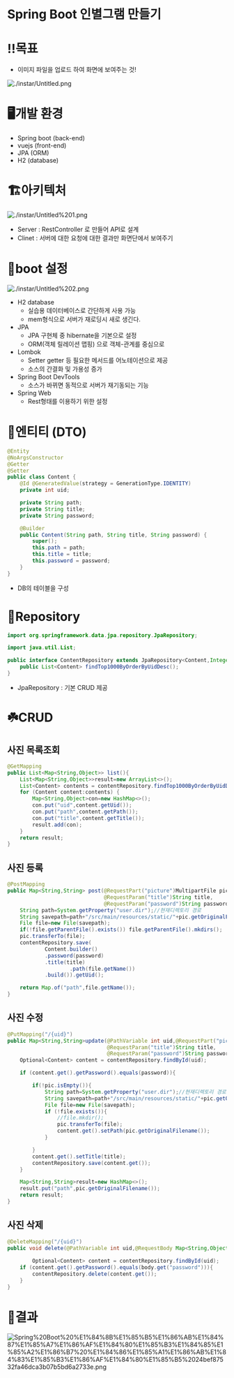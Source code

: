 # Spring Boot 인별그램 만들기

# ‼️목표

- 이미지 파일을 업로드 하여 화면에 보여주는 것!

![./instar/Untitled.png](./instar/Untitled.png)

# 🖥️개발 환경

- Spring boot (back-end)
- vuejs (front-end)
- JPA (ORM)
- H2 (database)

# 🏗️아키텍처

![./instar/Untitled%201.png](./instar/Untitled%201.png)

- Server : RestController 로 만들어 API로 설계
- Clinet : 서버에 대한 요청에 대한 결과만 화면단에서 보여주기

# 👢boot 설정

![./instar/Untitled%202.png](./instar/Untitled%202.png)

- H2 database
    - 실습용 데이터베이스로 간단하게 사용 가능
    - mem형식으로 서버가 재로딩시 새로 생긴다.
- JPA
    - JPA 구현체 중 hibernate을 기본으로 설정
    - ORM(객체 릴레이션 맵핑) 으로 객체-관계를 중심으로
- Lombok
    - Setter getter 등 필요한 메서드를 어노테이션으로 제공
    - 소스의 간결화 및 가용성 증가
- Spring Boot DevTools
    - 소스가 바뀌면 동적으로 서버가 재기동되는 기능
- Spring Web
    - Rest형태를 이용하기 위한 설정

# 🧬엔티티 (DTO)

```java
@Entity
@NoArgsConstructor
@Getter
@Setter
public class Content {
    @Id @GeneratedValue(strategy = GenerationType.IDENTITY)
    private int uid;

    private String path;
    private String title;
    private String password;

    @Builder
    public Content(String path, String title, String password) {
        super();
        this.path = path;
        this.title = title;
        this.password = password;
    }
}

```

- DB의 테이블을 구성

# 🏪Repository

```java
import org.springframework.data.jpa.repository.JpaRepository;

import java.util.List;

public interface ContentRepository extends JpaRepository<Content,Integer> {
    public List<Content> findTop1000ByOrderByUidDesc();
}

```

- JpaRepository : 기본 CRUD 제공

# ☘️CRUD

## 사진 목록조회

```java
@GetMapping
public List<Map<String,Object>> list(){
    List<Map<String,Object>>result=new ArrayList<>();
    List<Content> contents = contentRepository.findTop1000ByOrderByUidDesc();
    for (Content content:contents) {
        Map<String,Object>con=new HashMap<>();
        con.put("uid",content.getUid());
        con.put("path",content.getPath());
        con.put("title",content.getTitle());
        result.add(con);
    }
    return result;
}
```

## 사진 등록

```java
@PostMapping
public Map<String,String> post(@RequestPart("picture")MultipartFile pic,
                               @RequestParam("title")String title,
                               @RequestParam("password")String password) throws IOException{
    String path=System.getProperty("user.dir");//현재디렉토리 경로
    String savepath=path+"/src/main/resources/static/"+pic.getOriginalFilename();
    File file=new File(savepath);
    if(!file.getParentFile().exists()) file.getParentFile().mkdirs();
    pic.transferTo(file);
    contentRepository.save(
            Content.builder()
            .password(password)
            .title(title)
                    .path(file.getName())
            .build()).getUid();

    return Map.of("path",file.getName());
}
```

## 사진 수정

```java
@PutMapping("/{uid}")
public Map<String,String>update(@PathVariable int uid,@RequestPart("picture") MultipartFile pic,
                                @RequestParam("title")String title,
                                @RequestParam("password")String password) throws IOException{
    Optional<Content> content = contentRepository.findById(uid);

    if (content.get().getPassword().equals(password)){

        if(!pic.isEmpty()){
            String path=System.getProperty("user.dir");//현재디렉토리 경로
            String savepath=path+"/src/main/resources/static/"+pic.getOriginalFilename();
            File file=new File(savepath);
            if (!file.exists()){
                //file.mkdir();
                pic.transferTo(file);
                content.get().setPath(pic.getOriginalFilename());
            }

        }
        content.get().setTitle(title);
        contentRepository.save(content.get());
    }

    Map<String,String>result=new HashMap<>();
    result.put("path",pic.getOriginalFilename());
    return result;
}
```

## 사진 삭제

```java
@DeleteMapping("/{uid}")
public void delete(@PathVariable int uid,@RequestBody Map<String,Object>body){
    
		Optional<Content> content = contentRepository.findById(uid);
    if (content.get().getPassword().equals(body.get("password"))){
        contentRepository.delete(content.get());
    }
}
```

# 🖕결과

![Spring%20Boot%20%E1%84%8B%E1%85%B5%E1%86%AB%E1%84%87%E1%85%A7%E1%86%AF%E1%84%80%E1%85%B3%E1%84%85%E1%85%A2%E1%86%B7%20%E1%84%86%E1%85%A1%E1%86%AB%E1%84%83%E1%85%B3%E1%86%AF%E1%84%80%E1%85%B5%2024bef87532fa46dca3b07b5bd6a2733e.png](Spring%20Boot%20%E1%84%8B%E1%85%B5%E1%86%AB%E1%84%87%E1%85%A7%E1%86%AF%E1%84%80%E1%85%B3%E1%84%85%E1%85%A2%E1%86%B7%20%E1%84%86%E1%85%A1%E1%86%AB%E1%84%83%E1%85%B3%E1%86%AF%E1%84%80%E1%85%B5%2024bef87532fa46dca3b07b5bd6a2733e.png)
